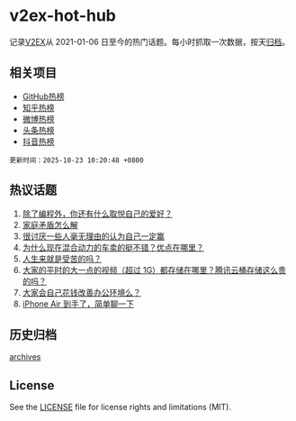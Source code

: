 # v2ex-hot-hub

 记录[V2EX](https://www.v2ex.com/)从 2021-01-06 日至今的热门话题。每小时抓取一次数据，按天[归档](archives)。
 
 ## 相关项目

- [GitHub热榜](https://github.com/lonnyzhang423/github-hot-hub)
- [知乎热榜](https://github.com/lonnyzhang423/zhihu-hot-hub)
- [微博热榜](https://github.com/lonnyzhang423/weibo-hot-hub)
- [头条热榜](https://github.com/lonnyzhang423/toutiao-hot-hub)
- [抖音热榜](https://github.com/lonnyzhang423/douyin-hot-hub)


 `更新时间：2025-10-23 10:20:48 +0800`

## 热议话题

1. [除了编程外，你还有什么取悦自己的爱好？](https://www.v2ex.com/t/1167646)
1. [家庭矛盾怎么解](https://www.v2ex.com/t/1167633)
1. [很讨厌一些人毫无理由的认为自己一定赢](https://www.v2ex.com/t/1167549)
1. [为什么现在混合动力的车卖的挺不错？优点在哪里？](https://www.v2ex.com/t/1167696)
1. [人生来就是受苦的吗？](https://www.v2ex.com/t/1167741)
1. [大家的平时的大一点的视频（超过 1G）都存储在哪里？腾讯云桶存储这么贵的吗？](https://www.v2ex.com/t/1167537)
1. [大家会自己花钱改善办公环境么？](https://www.v2ex.com/t/1167605)
1. [iPhone Air 到手了，简单聊一下](https://www.v2ex.com/t/1167576)

## 历史归档

[archives](archives)

## License

See the [LICENSE](LICENSE) file for license rights and limitations (MIT).
